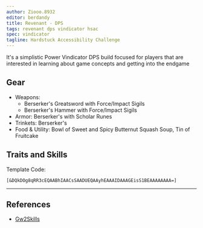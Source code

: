 ```yaml
---
author: Ziooo.8932
editor: berdandy
title: Revenant - DPS
tags: revenant dps vindicator hsac
spec: vindicator
tagline: Hardstuck Accessibility Challenge
---
```


It's a simplistic Power Vindicator DPS build focused for players that are interested in learning about game concepts and getting into the endgame

## Gear

- Weapons:
  - Berserker's Greatsword with Force/Impact Sigils
  - Berserker's Hammer with Force/Impact Sigils
- Armor: Berserker's with Scholar Runes
- Trinkets: Berserker's
- Food & Utility: Bowl of Sweet and Spicy Butternut Squash Soup, Tin of Fruitcake

## Traits and Skills

Template Code:

`[&DQkDOg8qRR3cEQAABhIAACsSAADUEQAAyhEAAAIDAAAGEisS1BEAAAAAAAA=]`

---

<div
  data-armory-embed='skills'
  data-armory-ids='62719,62832,62962,62878,62942'
>
</div>
<div
  data-armory-embed='specializations'
  data-armory-ids='3,15,69'
  data-armory-3-traits='1761,1760,1719'
  data-armory-15-traits='1767,1765,1800'
  data-armory-69-traits='2258,2255,2257'
>
</div>
<script async src='https://unpkg.com/armory-embeds@^0.x.x/armory-embeds.js'></script>



## References

- [Gw2Skills](http://gw2skills.net/editor/?PmgAEJlxQHMOqh1ROMP6hRSfMCKgJ9lasD-zRIYRUxXG1mCVUB2eQCj9wbJilN-e)
